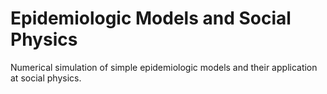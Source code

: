 # Epidemiologic Models and Social Physics

Numerical simulation of simple epidemiologic models and their application at social physics.
